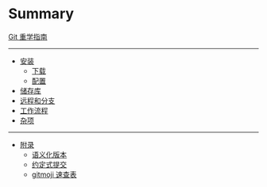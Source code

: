 # Summary

[Git 重学指南](./Git-重学指南.md)

---

- [安装](./安装/安装.md)
  - [下载](./安装/下载.md)
  - [配置](./安装/配置.md)
- [储存库](./储存库/储存库.md)
- [远程和分支]()
- [工作流程]()
- [杂项]()

---

- [附录]()
  - [语义化版本]()
  - [约定式提交](./附录/约定式提交.md)
  - [gitmoji 速查表](./附录/gitmoji-速查表.md)